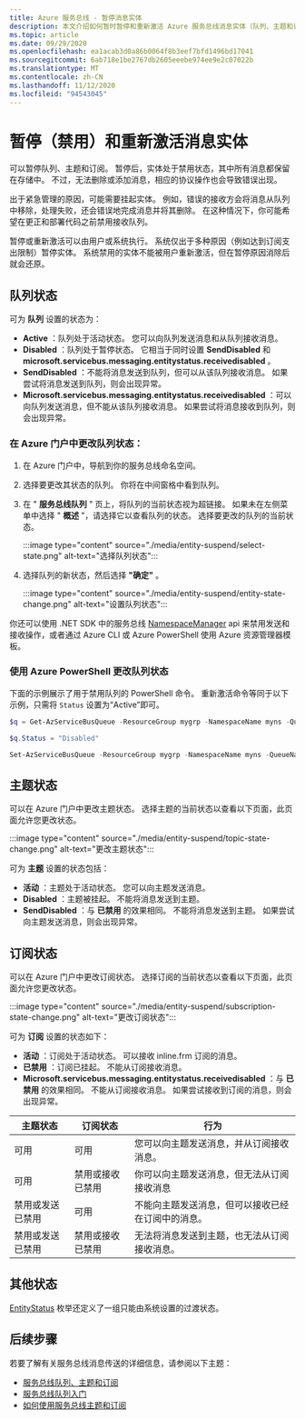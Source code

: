 ```yaml
---
title: Azure 服务总线 - 暂停消息实体
description: 本文介绍如何暂时暂停和重新激活 Azure 服务总线消息实体（队列、主题和订阅）。
ms.topic: article
ms.date: 09/29/2020
ms.openlocfilehash: ea1acab3d0a86b0064f8b3eef7bfd1496bd17041
ms.sourcegitcommit: 6ab718e1be2767db2605eeebe974ee9e2c07022b
ms.translationtype: MT
ms.contentlocale: zh-CN
ms.lasthandoff: 11/12/2020
ms.locfileid: "94543045"
---
```

# <a name="suspend-and-reactivate-messaging-entities-disable"></a>暂停（禁用）和重新激活消息实体

可以暂停队列、主题和订阅。 暂停后，实体处于禁用状态，其中所有消息都保留在存储中。 不过，无法删除或添加消息，相应的协议操作也会导致错误出现。

出于紧急管理的原因，可能需要挂起实体。 例如，错误的接收方会将消息从队列中移除，处理失败，还会错误地完成消息并将其删除。 在这种情况下，你可能希望在更正和部署代码之前禁用接收队列。 

暂停或重新激活可以由用户或系统执行。 系统仅出于多种原因（例如达到订阅支出限制）暂停实体。 系统禁用的实体不能被用户重新激活，但在暂停原因消除后就会还原。

## <a name="queue-status"></a>队列状态 
可为 **队列** 设置的状态为：

-   **Active** ：队列处于活动状态。 您可以向队列发送消息和从队列接收消息。 
-   **Disabled** ：队列处于暂停状态。 它相当于同时设置 **SendDisabled** 和 **microsoft.servicebus.messaging.entitystatus.receivedisabled** 。 
-   **SendDisabled** ：不能将消息发送到队列，但可以从该队列接收消息。 如果尝试将消息发送到队列，则会出现异常。 
-   **Microsoft.servicebus.messaging.entitystatus.receivedisabled** ：可以向队列发送消息，但不能从该队列接收消息。 如果尝试将消息接收到队列，则会出现异常。


### <a name="change-the-queue-status-in-the-azure-portal"></a>在 Azure 门户中更改队列状态： 

1. 在 Azure 门户中，导航到你的服务总线命名空间。 
1. 选择要更改其状态的队列。 你将在中间窗格中看到队列。 
1. 在 " **服务总线队列** " 页上，将队列的当前状态视为超链接。 如果未在左侧菜单中选择 " **概述** "，请选择它以查看队列的状态。 选择要更改的队列的当前状态。 

    :::image type="content" source="./media/entity-suspend/select-state.png" alt-text="选择队列状态":::
4. 选择队列的新状态，然后选择 **"确定"** 。 

    :::image type="content" source="./media/entity-suspend/entity-state-change.png" alt-text="设置队列状态":::
    
你还可以使用 .NET SDK 中的服务总线 [NamespaceManager](/dotnet/api/microsoft.servicebus.namespacemanager) api 来禁用发送和接收操作，或者通过 Azure CLI 或 Azure PowerShell 使用 Azure 资源管理器模板。

### <a name="change-the-queue-status-using-azure-powershell"></a>使用 Azure PowerShell 更改队列状态
下面的示例展示了用于禁用队列的 PowerShell 命令。 重新激活命令等同于以下示例，只需将 `Status` 设置为“Active”即可。

```powershell
$q = Get-AzServiceBusQueue -ResourceGroup mygrp -NamespaceName myns -QueueName myqueue

$q.Status = "Disabled"

Set-AzServiceBusQueue -ResourceGroup mygrp -NamespaceName myns -QueueName myqueue -QueueObj $q
```

## <a name="topic-status"></a>主题状态
可以在 Azure 门户中更改主题状态。 选择主题的当前状态以查看以下页面，此页面允许您更改状态。 

:::image type="content" source="./media/entity-suspend/topic-state-change.png" alt-text="更改主题状态":::

可为 **主题** 设置的状态包括：
- **活动** ：主题处于活动状态。 您可以向主题发送消息。 
- **Disabled** ：主题被挂起。 不能将消息发送到主题。 
- **SendDisabled** ：与 **已禁用** 的效果相同。 不能将消息发送到主题。 如果尝试向主题发送消息，则会出现异常。 

## <a name="subscription-status"></a>订阅状态
可以在 Azure 门户中更改订阅状态。 选择订阅的当前状态以查看以下页面，此页面允许您更改状态。 

:::image type="content" source="./media/entity-suspend/subscription-state-change.png" alt-text="更改订阅状态":::

可为 **订阅** 设置的状态如下：
- **活动** ：订阅处于活动状态。 可以接收 inline.frm 订阅的消息。
- **已禁用** ：订阅已挂起。 不能从订阅接收消息。 
- **Microsoft.servicebus.messaging.entitystatus.receivedisabled** ：与 **已禁用** 的效果相同。 不能从订阅接收消息。 如果尝试接收到订阅的消息，则会出现异常。

| 主题状态 | 订阅状态 | 行为 | 
| ------------ | ------------------- | -------- | 
| 可用 | 可用 | 您可以向主题发送消息，并从订阅接收消息。 | 
| 可用 | 禁用或接收已禁用 | 你可以向主题发送消息，但无法从订阅接收消息 | 
| 禁用或发送已禁用 | 可用 | 不能向主题发送消息，但可以接收已经在订阅中的消息。 | 
| 禁用或发送已禁用 | 禁用或接收已禁用 | 无法将消息发送到主题，也无法从订阅接收消息。 | 

## <a name="other-statuses"></a>其他状态
[EntityStatus](/dotnet/api/microsoft.servicebus.messaging.entitystatus) 枚举还定义了一组只能由系统设置的过渡状态。 


## <a name="next-steps"></a>后续步骤

若要了解有关服务总线消息传送的详细信息，请参阅以下主题：

* [服务总线队列、主题和订阅](service-bus-queues-topics-subscriptions.md)
* [服务总线队列入门](service-bus-dotnet-get-started-with-queues.md)
* [如何使用服务总线主题和订阅](service-bus-dotnet-how-to-use-topics-subscriptions.md)

[1]: ./media/entity-suspend/entity-state-change.png

